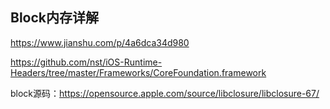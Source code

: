## Block内存详解

https://www.jianshu.com/p/4a6dca34d980

https://github.com/nst/iOS-Runtime-Headers/tree/master/Frameworks/CoreFoundation.framework

block源码：https://opensource.apple.com/source/libclosure/libclosure-67/